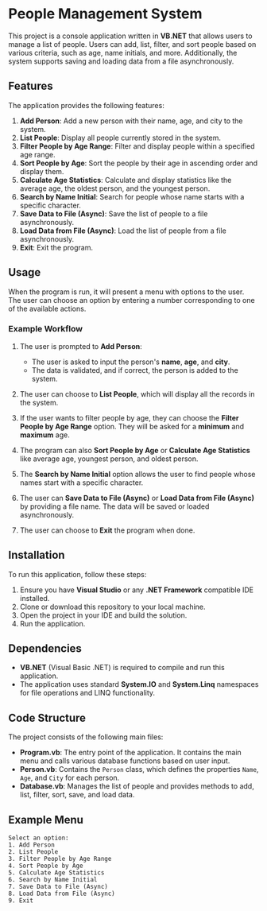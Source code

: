 # People Management System

This project is a console application written in **VB.NET** that allows users to manage a list of people. Users can add, list, filter, and sort people based on various criteria, such as age, name initials, and more. Additionally, the system supports saving and loading data from a file asynchronously.

## Features

The application provides the following features:

1. **Add Person**: Add a new person with their name, age, and city to the system.
2. **List People**: Display all people currently stored in the system.
3. **Filter People by Age Range**: Filter and display people within a specified age range.
4. **Sort People by Age**: Sort the people by their age in ascending order and display them.
5. **Calculate Age Statistics**: Calculate and display statistics like the average age, the oldest person, and the youngest person.
6. **Search by Name Initial**: Search for people whose name starts with a specific character.
7. **Save Data to File (Async)**: Save the list of people to a file asynchronously.
8. **Load Data from File (Async)**: Load the list of people from a file asynchronously.
9. **Exit**: Exit the program.

## Usage

When the program is run, it will present a menu with options to the user. The user can choose an option by entering a number corresponding to one of the available actions.

### Example Workflow

1. The user is prompted to **Add Person**:
    - The user is asked to input the person's **name**, **age**, and **city**.
    - The data is validated, and if correct, the person is added to the system.

2. The user can choose to **List People**, which will display all the records in the system.

3. If the user wants to filter people by age, they can choose the **Filter People by Age Range** option. They will be asked for a **minimum** and **maximum** age.

4. The program can also **Sort People by Age** or **Calculate Age Statistics** like average age, youngest person, and oldest person.

5. The **Search by Name Initial** option allows the user to find people whose names start with a specific character.

6. The user can **Save Data to File (Async)** or **Load Data from File (Async)** by providing a file name. The data will be saved or loaded asynchronously.

7. The user can choose to **Exit** the program when done.

## Installation

To run this application, follow these steps:

1. Ensure you have **Visual Studio** or any **.NET Framework** compatible IDE installed.
2. Clone or download this repository to your local machine.
3. Open the project in your IDE and build the solution.
4. Run the application.

## Dependencies

- **VB.NET** (Visual Basic .NET) is required to compile and run this application.
- The application uses standard **System.IO** and **System.Linq** namespaces for file operations and LINQ functionality.

## Code Structure

The project consists of the following main files:

- **Program.vb**: The entry point of the application. It contains the main menu and calls various database functions based on user input.
- **Person.vb**: Contains the `Person` class, which defines the properties `Name`, `Age`, and `City` for each person.
- **Database.vb**: Manages the list of people and provides methods to add, list, filter, sort, save, and load data.

## Example Menu

```text
Select an option:
1. Add Person
2. List People
3. Filter People by Age Range
4. Sort People by Age
5. Calculate Age Statistics
6. Search by Name Initial
7. Save Data to File (Async)
8. Load Data from File (Async)
9. Exit

